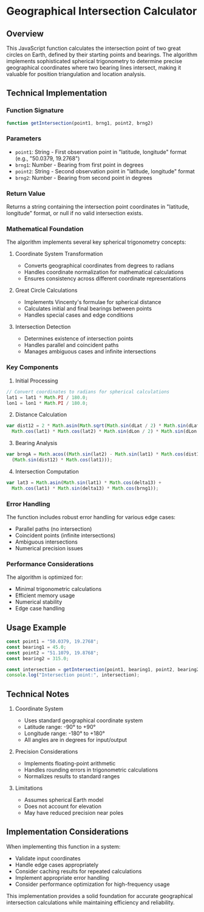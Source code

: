 # Geographical Intersection Calculator

## Overview
This JavaScript function calculates the intersection point of two great circles on Earth, defined by their starting points and bearings. The algorithm implements sophisticated spherical trigonometry to determine precise geographical coordinates where two bearing lines intersect, making it valuable for position triangulation and location analysis.

## Technical Implementation

### Function Signature
```javascript
function getIntersection(point1, brng1, point2, brng2)
```

### Parameters
- `point1`: String - First observation point in "latitude, longitude" format (e.g., "50.0379, 19.2768")
- `brng1`: Number - Bearing from first point in degrees
- `point2`: String - Second observation point in "latitude, longitude" format
- `brng2`: Number - Bearing from second point in degrees

### Return Value
Returns a string containing the intersection point coordinates in "latitude, longitude" format, or null if no valid intersection exists.

### Mathematical Foundation

The algorithm implements several key spherical trigonometry concepts:

1. Coordinate System Transformation
   - Converts geographical coordinates from degrees to radians
   - Handles coordinate normalization for mathematical calculations
   - Ensures consistency across different coordinate representations

2. Great Circle Calculations
   - Implements Vincenty's formulae for spherical distance
   - Calculates initial and final bearings between points
   - Handles special cases and edge conditions

3. Intersection Detection
   - Determines existence of intersection points
   - Handles parallel and coincident paths
   - Manages ambiguous cases and infinite intersections

### Key Components

1. Initial Processing
```javascript
// Convert coordinates to radians for spherical calculations
lat1 = lat1 * Math.PI / 180.0;
lon1 = lon1 * Math.PI / 180.0;
```

2. Distance Calculation
```javascript
var dist12 = 2 * Math.asin(Math.sqrt(Math.sin(dLat / 2) * Math.sin(dLat / 2) +
  Math.cos(lat1) * Math.cos(lat2) * Math.sin(dLon / 2) * Math.sin(dLon / 2)));
```

3. Bearing Analysis
```javascript
var brngA = Math.acos((Math.sin(lat2) - Math.sin(lat1) * Math.cos(dist12)) / 
  (Math.sin(dist12) * Math.cos(lat1)));
```

4. Intersection Computation
```javascript
var lat3 = Math.asin(Math.sin(lat1) * Math.cos(delta13) +
  Math.cos(lat1) * Math.sin(delta13) * Math.cos(brng1));
```

### Error Handling

The function includes robust error handling for various edge cases:
- Parallel paths (no intersection)
- Coincident points (infinite intersections)
- Ambiguous intersections
- Numerical precision issues

### Performance Considerations

The algorithm is optimized for:
- Minimal trigonometric calculations
- Efficient memory usage
- Numerical stability
- Edge case handling

## Usage Example

```javascript
const point1 = "50.0379, 19.2768";
const bearing1 = 45.0;
const point2 = "51.1079, 19.8768";
const bearing2 = 315.0;

const intersection = getIntersection(point1, bearing1, point2, bearing2);
console.log("Intersection point:", intersection);
```

## Technical Notes

1. Coordinate System
   - Uses standard geographical coordinate system
   - Latitude range: -90° to +90°
   - Longitude range: -180° to +180°
   - All angles are in degrees for input/output

2. Precision Considerations
   - Implements floating-point arithmetic
   - Handles rounding errors in trigonometric calculations
   - Normalizes results to standard ranges

3. Limitations
   - Assumes spherical Earth model
   - Does not account for elevation
   - May have reduced precision near poles

## Implementation Considerations

When implementing this function in a system:
- Validate input coordinates
- Handle edge cases appropriately
- Consider caching results for repeated calculations
- Implement appropriate error handling
- Consider performance optimization for high-frequency usage

This implementation provides a solid foundation for accurate geographical intersection calculations while maintaining efficiency and reliability.
